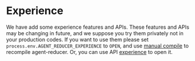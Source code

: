 # Experience

We have add some experience features and APIs. These features and APIs may be changing in future, and we suppose you try them privately not in your production codes. If you want to use them please set `process.env.AGENT_REDUCER_EXPERIENCE` to `OPEN`, and use [manual compile](/introduction?id=manual-compile) to recompile agent-reducer. Or, you can use API [experience](/api?id=experience) to open it.


